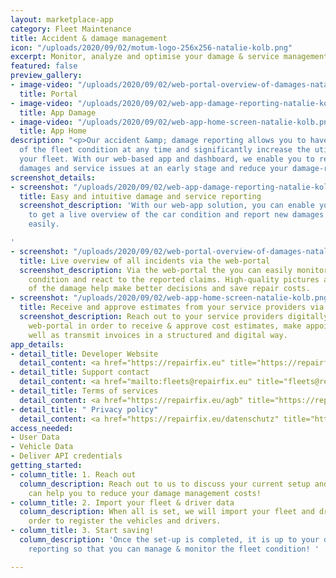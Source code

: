 ```yaml
---
layout: marketplace-app
category: Fleet Maintenance
title: Accident & damage management
icon: "/uploads/2020/09/02/motum-logo-256x256-natalie-kolb.png"
excerpt: Monitor, analyze and optimise your damage & service management with motum!
featured: false
preview_gallery:
- image-video: "/uploads/2020/09/02/web-portal-overview-of-damages-natalie-kolb.png"
  title: Portal
- image-video: "/uploads/2020/09/02/web-app-damage-reporting-natalie-kolb.png"
  title: App Damage
- image-video: "/uploads/2020/09/02/web-app-home-screen-natalie-kolb.png"
  title: App Home
description: "<p>Our accident &amp; damage reporting allows you to have a live overview
  of the fleet condition at any time and significantly increase the utilization of
  your fleet. With our web-based app and dashboard, we enable you to react to vehicle
  damages and service issues at an early stage and reduce your damage-related costs.</p>"
screenshot_details:
- screenshot: "/uploads/2020/09/02/web-app-damage-reporting-natalie-kolb.png"
  title: Easy and intuitive damage and service reporting
  screenshot_description: 'With our web-app solution, you can enable your drivers
    to get a live overview of the car condition and report new damages & service requests
    easily.

'
- screenshot: "/uploads/2020/09/02/web-portal-overview-of-damages-natalie-kolb.png"
  title: Live overview of all incidents via the web-portal
  screenshot_description: Via the web-portal the you can easily monitor the fleet
    condition and react to the reported claims. High-quality pictures and details
    of the damage help make better decisions and save repair costs.
- screenshot: "/uploads/2020/09/02/web-app-home-screen-natalie-kolb.png"
  title: Receive and approve estimates from your service providers via the web-portal
  screenshot_description: Reach out to your service providers digitally through the
    web-portal in order to receive & approve cost estimates, make appointments as
    well as transmit invoices in a structured and digital way.
app_details:
- detail_title: Developer Website
  detail_content: <a href="https://repairfix.eu" title="https://repairfix.eu">https://repairfix.eu</a><br>
- detail_title: Support contact
  detail_content: <a href="mailto:fleets@repairfix.eu" title="fleets@repairfix.eu">fleets@repairfix.eu</a>
- detail_title: Terms of services
  detail_content: <a href="https://repairfix.eu/agb" title="https://repairfix.eu/agb">https://repairfix.eu/agb</a><br>
- detail_title: " Privacy policy"
  detail_content: <a href="https://repairfix.eu/datenschutz" title="https://repairfix.eu/datenschutz">https://repairfix.eu/datenschutz</a><br>
access_needed:
- User Data
- Vehicle Data
- Deliver API credentials
getting_started:
- column_title: 1. Reach out
  column_description: Reach out to us to discuss your current setup and how motum
    can help you to reduce your damage management costs!
- column_title: 2. Import your fleet & driver data
  column_description: When all is set, we will import your fleet and driver data in
    order to register the vehicles and drivers.
- column_title: 3. Start saving!
  column_description: 'Once the set-up is completed, it is up to your drivers to start
    reporting so that you can manage & monitor the fleet condition! '

---
```


